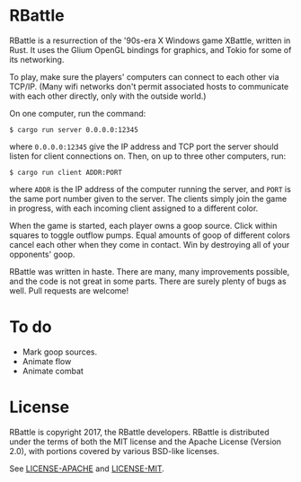 # RBattle

RBattle is a resurrection of the '90s-era X Windows game XBattle, written in Rust.
It uses the Glium OpenGL bindings for graphics, and Tokio for some of its networking.

To play, make sure the players' computers can connect to each other via TCP/IP.
(Many wifi networks don't permit associated hosts to communicate with each other
directly, only with the outside world.)

On one computer, run the command:

    $ cargo run server 0.0.0.0:12345

where `0.0.0.0:12345` give the IP address and TCP port the server should listen
for client connections on. Then, on up to three other computers, run:

    $ cargo run client ADDR:PORT

where `ADDR` is the IP address of the computer running the server, and `PORT` is
the same port number given to the server. The clients simply join the game in
progress, with each incoming client assigned to a different color.

When the game is started, each player owns a goop source. Click within squares
to toggle outflow pumps. Equal amounts of goop of different colors cancel each
other when they come in contact. Win by destroying all of your opponents' goop.

RBattle was written in haste. There are many, many improvements possible, and
the code is not great in some parts. There are surely plenty of bugs as well.
Pull requests are welcome!

# To do

- Mark goop sources.
- Animate flow
- Animate combat

# License

RBattle is copyright 2017, the RBattle developers. RBattle is distributed under
the terms of both the MIT license and the Apache License (Version 2.0), with
portions covered by various BSD-like licenses.

See [LICENSE-APACHE](LICENSE-APACHE) and [LICENSE-MIT](LICENSE-MIT).
